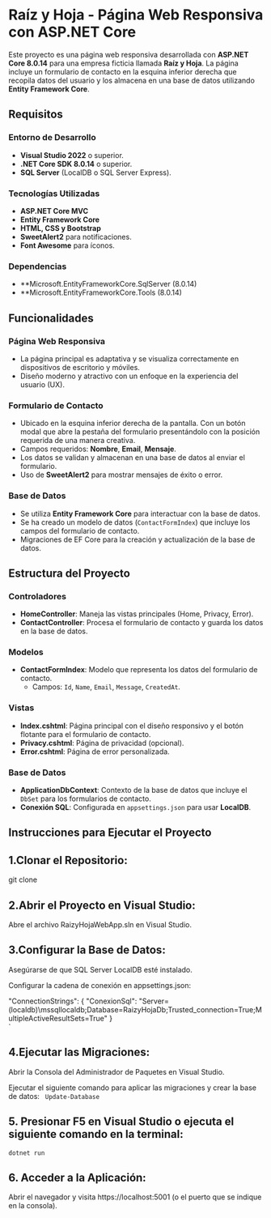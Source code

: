 # Raíz y Hoja - Página Web Responsiva con ASP.NET Core

Este proyecto es una página web responsiva desarrollada con **ASP.NET Core 8.0.14** para una empresa ficticia llamada **Raíz y Hoja**. La página incluye un formulario de contacto en la esquina inferior derecha que recopila datos del usuario y los almacena en una base de datos utilizando **Entity Framework Core**.

## Requisitos

### Entorno de Desarrollo
- **Visual Studio 2022** o superior.
- **.NET Core SDK 8.0.14** o superior.
- **SQL Server** (LocalDB o SQL Server Express).

### Tecnologías Utilizadas
- **ASP.NET Core MVC**
- **Entity Framework Core**
- **HTML, CSS y Bootstrap**
- **SweetAlert2** para notificaciones.
- **Font Awesome** para íconos.

### Dependencias
- **Microsoft.EntityFrameworkCore.SqlServer (8.0.14)
- **Microsoft.EntityFrameworkCore.Tools (8.0.14)

## Funcionalidades

### Página Web Responsiva
- La página principal es adaptativa y se visualiza correctamente en dispositivos de escritorio y móviles.
- Diseño moderno y atractivo con un enfoque en la experiencia del usuario (UX).

### Formulario de Contacto
- Ubicado en la esquina inferior derecha de la pantalla. Con un botón modal que abre la pestaña del formulario presentándolo con la posición requerida de una manera creativa.
- Campos requeridos: **Nombre**, **Email**, **Mensaje**.
- Los datos se validan y almacenan en una base de datos al enviar el formulario.
- Uso de **SweetAlert2** para mostrar mensajes de éxito o error.

### Base de Datos
- Se utiliza **Entity Framework Core** para interactuar con la base de datos.
- Se ha creado un modelo de datos (`ContactFormIndex`) que incluye los campos del formulario de contacto.
- Migraciones de EF Core para la creación y actualización de la base de datos.

## Estructura del Proyecto

### Controladores
- **HomeController**: Maneja las vistas principales (Home, Privacy, Error).
- **ContactController**: Procesa el formulario de contacto y guarda los datos en la base de datos.

### Modelos
- **ContactFormIndex**: Modelo que representa los datos del formulario de contacto.
  - Campos: `Id`, `Name`, `Email`, `Message`, `CreatedAt`.

### Vistas
- **Index.cshtml**: Página principal con el diseño responsivo y el botón flotante para el formulario de contacto.
- **Privacy.cshtml**: Página de privacidad (opcional).
- **Error.cshtml**: Página de error personalizada.

### Base de Datos
- **ApplicationDbContext**: Contexto de la base de datos que incluye el `DbSet` para los formularios de contacto.
- **Conexión SQL**: Configurada en `appsettings.json` para usar **LocalDB**.


## Instrucciones para Ejecutar el Proyecto

## 1.Clonar el Repositorio:

   git clone 

## 2.Abrir el Proyecto en Visual Studio:

Abre el archivo RaizyHojaWebApp.sln en Visual Studio.

## 3.Configurar la Base de Datos:

Asegúrarse de que SQL Server LocalDB esté instalado.

Configurar la cadena de conexión en appsettings.json:

  "ConnectionStrings": {
    "ConexionSql": "Server=(localdb)\\mssqllocaldb;Database=RaizyHojaDb;Trusted_connection=True;MultipleActiveResultSets=True"
}  
`

## 4.Ejecutar las Migraciones:

Abrir la Consola del Administrador de Paquetes en Visual Studio.

Ejecutar el siguiente comando para aplicar las migraciones y crear la base de datos:
`  Update-Database  `

## 5. Presionar F5 en Visual Studio o ejecuta el siguiente comando en la terminal:

` dotnet run  `

## 6. Acceder a la Aplicación:

Abrir el navegador y visita https://localhost:5001 (o el puerto que se indique en la consola).

